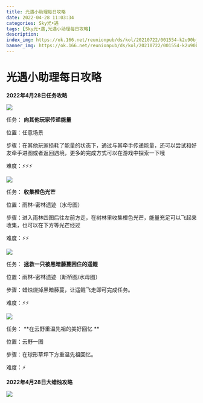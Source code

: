 ```yaml
---
title: 光遇小助理每日攻略
date: 2022-04-28 11:03:34
categories: Sky光•遇
tags: [Sky光•遇,光遇小助理每日攻略]
description: 
index_img: https://ok.166.net/reunionpub/ds/kol/20210722/001554-k2u90bj7ay.png?imageView&thumbnail=600x0&type=jpg
banner_img: https://ok.166.net/reunionpub/ds/kol/20210722/001554-k2u90bj7ay.png?imageView&thumbnail=600x0&type=jpg
---
```

# 光遇小助理每日攻略
**2022年4月28日任务攻略**

![](https://ok.166.net/reunionpub/ds/kol/20220428/000534-wo734s0fmc.png)

任务： **向其他玩家传递能量**

位置：任意场景

步骤：在其他玩家损耗了能量的状态下，通过与其牵手传递能量，还可以尝试和好友牵手进图或者返回遇境，更多的完成方式可以在游戏中探索一下哦

难度：⚡⚡⚡

![](https://ok.166.net/reunionpub/ds/kol/20220415/000722-dz8nqpb7m5.png)

任务： **收集橙色光芒**

位置：雨林-密林遗迹（水母图）

步骤：进入雨林四图后往左前方走，在树林里收集橙色光芒，能量充足可以飞起来收集，也可以在下方等光芒经过

难度：⚡⚡

![](https://ok.166.net/reunionpub/ds/kol/20220428/000618-ldyq764os8.png)

任务： **拯救一只被黑暗藤蔓困住的遥鲲**

位置：雨林-密林遗迹（断桥图/水母图）

步骤：蜡烛烧掉黑暗藤蔓，让遥鲲飞走即可完成任务。

难度：⚡⚡

  

![](https://ok.166.net/reunionpub/ds/kol/20220428/000642-rg2sdak8vl.png)

任务： **在云野重温先祖的美好回忆  **

位置：云野一图

步骤：在球形草坪下方重温先祖回忆。

难度：⚡

  

 **2022年4月28日大蜡烛攻略**

![](https://ok.166.net/reunionpub/ds/kol/20220428/000744-icg7s23urk.png)

  

